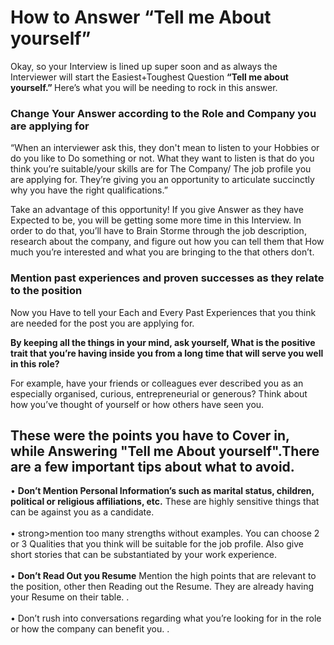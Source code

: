 <h1><strong> How to Answer “Tell me About yourself”</strong> </h1>
<p>Okay, so your Interview is lined up super soon and as always the Interviewer will start the Easiest+Toughest Question <strong> “Tell me about yourself.” </strong> Here’s what you will be needing to rock in this answer.</p>
<h3>Change Your Answer according to the Role and Company you are applying for </h3>
<p>“When an interviewer ask this, they don't mean to listen to your Hobbies or do you like to Do something or not. What they want to listen is that do you think you’re suitable/your skills are for The Company/ The job profile you are applying for. They’re giving you an opportunity to articulate succinctly why you have the right qualifications.”</p><p>Take an advantage of this opportunity! If you give Answer as they have Expected to be, you will be getting some more time in this Interview. In order to do that, you’ll have to Brain Storme through the job description, research about the company, and figure out how you can tell them that How much you’re interested and what you are bringing to the that others don’t.</p>
<h3><strong>Mention past experiences and proven successes as they relate to the position</strong></h3><p> Now you Have to tell your Each and Every Past Experiences that you think are needed for the post you are applying for. </p>
<strong>By keeping all the things in your mind, ask yourself, What is the positive trait that you’re having inside you from a long time that will serve you well in this role?</strong> <p>For example, have your friends or colleagues ever described you as an especially organised, curious, entrepreneurial or generous? Think about how you’ve thought of yourself or how others have seen you. </p>

<h2> These were the points you have to Cover in, while Answering "Tell me About yourself".There are a few important tips about what to avoid.</h2>
•	<strong>Don’t Mention Personal Information’s such as marital status, children, political or religious affiliations, etc.</strong> These are highly sensitive things that can be against you as a candidate.<br> </br>
•	strong>mention too many strengths without examples. </strong> You can choose 2 or 3 Qualities that you think will be suitable for the job profile. Also give short stories that can be substantiated by your work experience.<br> </br>
•	<strong>Don’t Read Out you Resume</strong> Mention the high points that are relevant to the position, other then Reading out the Resume. They are already having your Resume on their table. .<br> </br>
•	Don’t rush into conversations regarding what you’re looking for in the role or how the company can benefit you. .<br> </br>

